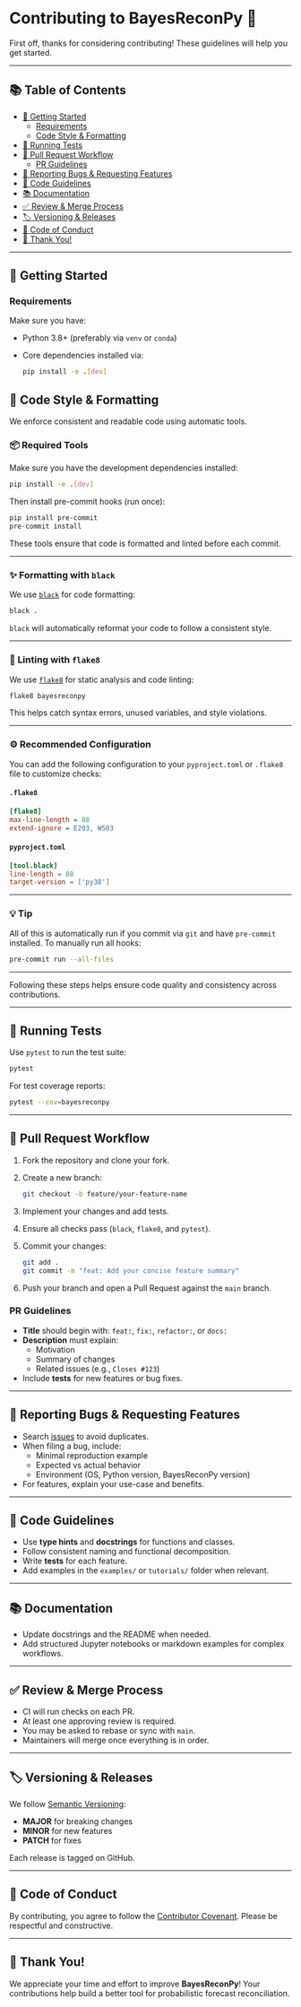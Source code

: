 # Contributing to BayesReconPy 🧠

First off, thanks for considering contributing! These guidelines will help you get started.

---

## 📚 Table of Contents

- [🧰 Getting Started](#-getting-started)
  - [Requirements](#requirements)
  - [Code Style & Formatting](#code-style--formatting)
- [🧪 Running Tests](#-running-tests)
- [🚀 Pull Request Workflow](#-pull-request-workflow)
  - [PR Guidelines](#pr-guidelines)
- [🔧 Reporting Bugs & Requesting Features](#-reporting-bugs--requesting-features)
- [📐 Code Guidelines](#-code-guidelines)
- [📚 Documentation](#-documentation)
- [✅ Review & Merge Process](#-review--merge-process)
- [🏷️ Versioning & Releases](#️-versioning--releases)
- [🤝 Code of Conduct](#-code-of-conduct)
- [🙏 Thank You!](#-thank-you)

---

## 🧰 Getting Started

### Requirements

Make sure you have:

- Python 3.8+ (preferably via `venv` or `conda`)
- Core dependencies installed via:

  ```bash
  pip install -e .[dev]
  ```

## 🎨 Code Style & Formatting

We enforce consistent and readable code using automatic tools.

### 📦 Required Tools

Make sure you have the development dependencies installed:

```bash
pip install -e .[dev]
```

Then install pre-commit hooks (run once):

```bash
pip install pre-commit
pre-commit install
```

These tools ensure that code is formatted and linted before each commit.

---

### ✨ Formatting with `black`

We use [`black`](https://black.readthedocs.io/) for code formatting:

```bash
black .
```

`black` will automatically reformat your code to follow a consistent style.

---

### 🧹 Linting with `flake8`

We use [`flake8`](https://flake8.pycqa.org/) for static analysis and code linting:

```bash
flake8 bayesreconpy
```

This helps catch syntax errors, unused variables, and style violations.

---

### ⚙️ Recommended Configuration

You can add the following configuration to your `pyproject.toml` or `.flake8` file to customize checks:

#### `.flake8`

```ini
[flake8]
max-line-length = 88
extend-ignore = E203, W503
```

#### `pyproject.toml`

```toml
[tool.black]
line-length = 88
target-version = ['py38']
```

---

### 💡 Tip

All of this is automatically run if you commit via `git` and have `pre-commit` installed. To manually run all hooks:

```bash
pre-commit run --all-files
```

---

Following these steps helps ensure code quality and consistency across contributions.

---

## 🧪 Running Tests

Use `pytest` to run the test suite:

```bash
pytest
```

For test coverage reports:

```bash
pytest --cov=bayesreconpy
```

---

## 🚀 Pull Request Workflow

1. Fork the repository and clone your fork.
2. Create a new branch:

   ```bash
   git checkout -b feature/your-feature-name
   ```

3. Implement your changes and add tests.
4. Ensure all checks pass (`black`, `flake8`, and `pytest`).
5. Commit your changes:

   ```bash
   git add .
   git commit -m "feat: Add your concise feature summary"
   ```

6. Push your branch and open a Pull Request against the `main` branch.

### PR Guidelines

- **Title** should begin with: `feat:`, `fix:`, `refactor:`, or `docs:`
- **Description** must explain:
  - Motivation
  - Summary of changes
  - Related issues (e.g., `Closes #123`)
- Include **tests** for new features or bug fixes.

---

## 🔧 Reporting Bugs & Requesting Features

- Search [issues](https://github.com/supsi-dacd-isaac/BayesReconPy/issues) to avoid duplicates.
- When filing a bug, include:
  - Minimal reproduction example
  - Expected vs actual behavior
  - Environment (OS, Python version, BayesReconPy version)
- For features, explain your use-case and benefits.

---

## 📐 Code Guidelines

- Use **type hints** and **docstrings** for functions and classes.
- Follow consistent naming and functional decomposition.
- Write **tests** for each feature.
- Add examples in the `examples/` or `tutorials/` folder when relevant.

---

## 📚 Documentation

- Update docstrings and the README when needed.
- Add structured Jupyter notebooks or markdown examples for complex workflows.

---

## ✅ Review & Merge Process

- CI will run checks on each PR.
- At least one approving review is required.
- You may be asked to rebase or sync with `main`.
- Maintainers will merge once everything is in order.

---

## 🏷️ Versioning & Releases

We follow [Semantic Versioning](https://semver.org/):

- **MAJOR** for breaking changes
- **MINOR** for new features
- **PATCH** for fixes

Each release is tagged on GitHub.

---

## 🤝 Code of Conduct

By contributing, you agree to follow the [Contributor Covenant](https://www.contributor-covenant.org/). Please be respectful and constructive.

---

## 🙏 Thank You!

We appreciate your time and effort to improve **BayesReconPy**! Your contributions help build a better tool for probabilistic forecast reconciliation.
